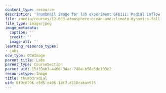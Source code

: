 ```yaml
---
content_type: resource
description: 'Thumbnail image for lab experiment GFDIII: Radial inflow.'
file: /media/courses/12-003-atmosphere-ocean-and-climate-dynamics-fall-2008/8f9c6296c5d5e49618f7d118cabae515_thumb3radial.JPG
file_type: image/jpeg
image_metadata:
  caption: ''
  credit: ''
  image-alt: ''
learning_resource_types:
- Labs
ocw_type: OCWImage
parent_title: Labs
parent_type: CourseSection
parent_uid: 15f39ab3-4a66-34ac-748a-b58a5de103e2
resourcetype: Image
title: thumb3radial
uid: 8f9c6296-c5d5-e496-18f7-d118cabae515
---
```

